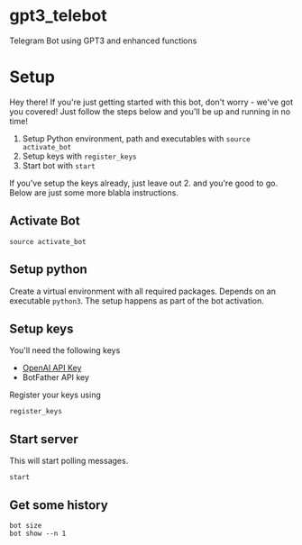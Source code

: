 # gpt3_telebot
Telegram Bot using GPT3 and enhanced functions

# Setup

Hey there! If you're just getting started with this bot, don't worry - we've got you covered! Just follow the steps below and you'll be up and running in no time!

1. Setup Python environment, path and executables with `source activate_bot`
2. Setup keys with `register_keys`
3. Start bot with `start`

If you've setup the keys already, just leave out 2. and you're good to go. Below are just some more blabla instructions.

## Activate Bot

```source activate_bot```

## Setup python

Create a virtual environment with all required packages. Depends on an executable `python3`. The setup happens as part of the bot activation.

## Setup keys

You'll need the following keys

* [OpenAI API Key](https://beta.openai.com/account/api-keys)
* BotFather API key

Register your keys using

```register_keys```

## Start server

This will start polling messages.

```start```

## Get some history

```
bot size
bot show --n 1
```

